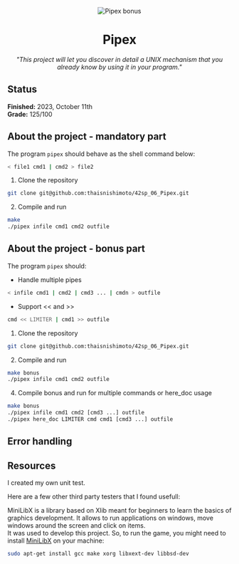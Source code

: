 <p align="center">
  <img src="https://github.com/thaisnishimoto/42-project-badges/blob/main/badges/pipexm.png" alt="Pipex bonus"/>
</p>

<h1 align=center>
	<b>Pipex</b>
</h1>

<p align="center"><i>"This project will let you discover in detail a UNIX mechanism that you already know by using it in your program."</i></p>  
<h2>
 Status
</h2>

**Finished:**  2023, October 11th <br>
**Grade:** 125/100

<h2>
About the project - mandatory part
</h2>

The program `pipex` should behave as the shell command below:
```sh
< file1 cmd1 | cmd2 > file2
```

1. Clone the repository
```sh
git clone git@github.com:thaisnishimoto/42sp_06_Pipex.git
```

2. Compile and run
```sh
make
./pipex infile cmd1 cmd2 outfile
```

<h2>
About the project - bonus part
</h2>

The program `pipex` should:
- Handle multiple pipes
```sh
< infile cmd1 | cmd2 | cmd3 ... | cmdn > outfile
```
- Support << and >>
```sh
cmd << LIMITER | cmd1 >> outfile
```

1. Clone the repository
```sh
git clone git@github.com:thaisnishimoto/42sp_06_Pipex.git
```

2. Compile and run
```sh
make bonus
./pipex infile cmd1 cmd2 outfile
```

4. Compile bonus and run for multiple commands or here_doc usage
```sh
make bonus
./pipex infile cmd1 cmd2 [cmd3 ...] outfile
./pipex here_doc LIMITER cmd cmd1 [cmd3 ...] outfile
```

<h2>
Error handling
</h2>


<h2>
Resources
</h2>

I created my own unit test.

Here are a few other third party testers that I found usefull:

MiniLibX is a library based on Xlib meant for beginners to learn the basics of graphics development. It allows to run applications on windows, move windows around the screen and click on items. <br>
It was used to develop this project. So, to run the game, you might need to install [MiniLibX](https://github.com/42Paris/minilibx-linux) on your machine:
```sh
sudo apt-get install gcc make xorg libxext-dev libbsd-dev
```
